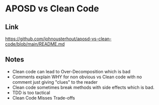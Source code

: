 # APOSD vs Clean Code

## Link

https://github.com/johnousterhout/aposd-vs-clean-code/blob/main/README.md

## Notes

- Clean code can lead to Over-Decomposition which is bad
- Comments explain WHY for non obvious vs Clean code with no comment just giving "clues" to the reader
- Clean code sometimes break methods with side effects which is bad.
- TDD is too tactical
- Clean Code Misses Trade-offs